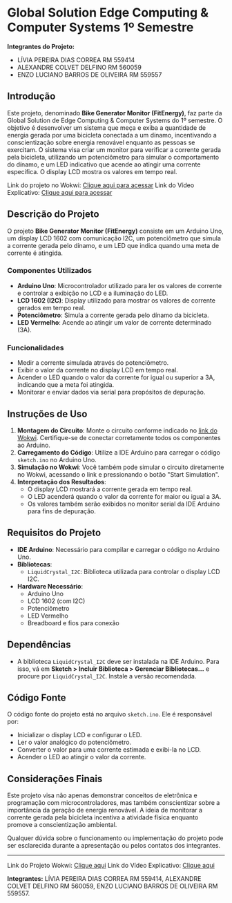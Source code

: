 # Global Solution Edge Computing & Computer Systems 1º Semestre

**Integrantes do Projeto:**
- LÍVIA PEREIRA DIAS CORREA RM 559414
- ALEXANDRE COLVET DELFINO RM 560059
- ENZO LUCIANO BARROS DE OLIVEIRA RM 559557

## Introdução
Este projeto, denominado **Bike Generator Monitor (FitEnergy)**, faz parte da Global Solution de Edge Computing & Computer Systems do 1º semestre. O objetivo é desenvolver um sistema que meça e exiba a quantidade de energia gerada por uma bicicleta conectada a um dínamo, incentivando a conscientização sobre energia renovável enquanto as pessoas se exercitam. O sistema visa criar um monitor para verificar a corrente gerada pela bicicleta, utilizando um potenciômetro para simular o comportamento do dínamo, e um LED indicativo que acende ao atingir uma corrente específica. O display LCD mostra os valores em tempo real.

Link do projeto no Wokwi: [Clique aqui para acessar](https://wokwi.com/projects/414487950438686721)
Link do Vídeo Explicativo: [Clique aqui para acessar](https://youtu.be/2ES6wC8susE)

## Descrição do Projeto
O projeto **Bike Generator Monitor (FitEnergy)** consiste em um Arduino Uno, um display LCD 1602 com comunicação I2C, um potenciômetro que simula a corrente gerada pelo dínamo, e um LED que indica quando uma meta de corrente é atingida.

### Componentes Utilizados
- **Arduino Uno**: Microcontrolador utilizado para ler os valores de corrente e controlar a exibição no LCD e a iluminação do LED.
- **LCD 1602 (I2C)**: Display utilizado para mostrar os valores de corrente gerados em tempo real.
- **Potenciômetro**: Simula a corrente gerada pelo dínamo da bicicleta.
- **LED Vermelho**: Acende ao atingir um valor de corrente determinado (3A).

### Funcionalidades
- Medir a corrente simulada através do potenciômetro.
- Exibir o valor da corrente no display LCD em tempo real.
- Acender o LED quando o valor da corrente for igual ou superior a 3A, indicando que a meta foi atingida.
- Monitorar e enviar dados via serial para propósitos de depuração.

## Instruções de Uso
1. **Montagem do Circuito**: Monte o circuito conforme indicado no [link do Wokwi](https://wokwi.com/projects/414487950438686721). Certifique-se de conectar corretamente todos os componentes ao Arduino.
2. **Carregamento do Código**: Utilize a IDE Arduino para carregar o código `sketch.ino` no Arduino Uno.
3. **Simulação no Wokwi**: Você também pode simular o circuito diretamente no Wokwi, acessando o link e pressionando o botão "Start Simulation".
4. **Interpretação dos Resultados**:
   - O display LCD mostrará a corrente gerada em tempo real.
   - O LED acenderá quando o valor da corrente for maior ou igual a 3A.
   - Os valores também serão exibidos no monitor serial da IDE Arduino para fins de depuração.

## Requisitos do Projeto
- **IDE Arduino**: Necessário para compilar e carregar o código no Arduino Uno.
- **Bibliotecas**:
  - `LiquidCrystal_I2C`: Biblioteca utilizada para controlar o display LCD I2C.
- **Hardware Necessário**:
  - Arduino Uno
  - LCD 1602 (com I2C)
  - Potenciômetro
  - LED Vermelho
  - Breadboard e fios para conexão

## Dependências
- A biblioteca `LiquidCrystal_I2C` deve ser instalada na IDE Arduino. Para isso, vá em **Sketch > Incluir Biblioteca > Gerenciar Bibliotecas...** e procure por `LiquidCrystal_I2C`. Instale a versão recomendada.

## Código Fonte
O código fonte do projeto está no arquivo `sketch.ino`. Ele é responsável por:
- Inicializar o display LCD e configurar o LED.
- Ler o valor analógico do potenciômetro.
- Converter o valor para uma corrente estimada e exibi-la no LCD.
- Acender o LED ao atingir o valor da corrente.

## Considerações Finais
Este projeto visa não apenas demonstrar conceitos de eletrônica e programação com microcontroladores, mas também conscientizar sobre a importância da geração de energia renovável. A ideia de monitorar a corrente gerada pela bicicleta incentiva a atividade física enquanto promove a conscientização ambiental.

Qualquer dúvida sobre o funcionamento ou implementação do projeto pode ser esclarecida durante a apresentação ou pelos contatos dos integrantes.

---

Link do Projeto Wokwi: [Clique aqui](https://wokwi.com/projects/414487950438686721)
Link do Vídeo Explicativo: [Clique aqui](https://youtu.be/2ES6wC8susE)

**Integrantes:** LÍVIA PEREIRA DIAS CORREA RM 559414, 
ALEXANDRE COLVET DELFINO RM 560059, 
ENZO LUCIANO BARROS DE OLIVEIRA RM 559557.

